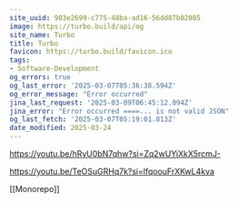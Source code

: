 ```yaml
---
site_uuid: 903e2699-c775-48ba-ad16-56dd87b02085
image: https://turbo.build/api/og
site_name: Turbo
title: Turbo
favicon: https://turbo.build/favicon.ico
tags:
- Software-Development
og_errors: true
og_last_error: '2025-03-07T05:36:38.594Z'
og_error_message: "Error occurred"
jina_last_request: '2025-03-09T06:45:12.094Z'
jina_error: "Error occurred ====... is not valid JSON"
og_last_fetch: '2025-03-07T05:19:01.813Z'
date_modified: 2025-03-24
---
```




https://youtu.be/hRyU0bN7qhw?si=Zq2wUYiXkX5rcmJ-

https://youtu.be/TeOSuGRHq7k?si=lfqoouFrXKwL4kva

[[Monorepo]]

